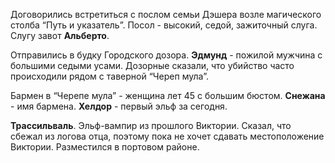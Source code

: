 Договорились встретиться с послом семьи Дэшера возле магического столба “Путь и указатель”. Посол - высокий, седой, зажиточный слуга. Слугу завот **Альберто**.

Отправились в будку Городского дозора. **Эдмунд** - пожилой мужчина с большими седыми усами. Дозорные сказали, что убийство часто происходили рядом с таверной “Череп мула”.

Бармен в “Черепе мула” - женщина лет 45 с большим бюстом. **Снежана** - имя бармена. **Хелдор** - первый эльф за сегодня.

**Трассильваль**. Эльф-вампир из прошлого Виктории. Сказал, что сбежал из логова отца, поэтому пока не хочет сдавать местоположение Виктории. Разместился в портовом районе.